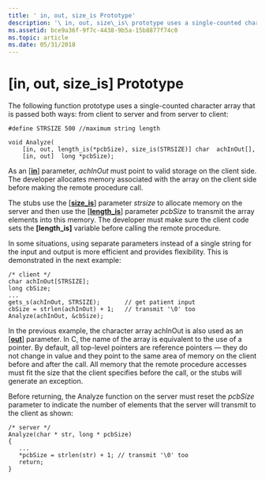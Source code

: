 ```yaml
---
title: ' in, out, size_is Prototype'
description: '\ in, out, size\_is\ prototype uses a single-counted character array that is passed from client to server and from server to client.'
ms.assetid: bce9a36f-9f7c-4438-9b5a-15b8877f74c0
ms.topic: article
ms.date: 05/31/2018
---
```


# \[in, out, size\_is\] Prototype

The following function prototype uses a single-counted character array that is passed both ways: from client to server and from server to client:

``` syntax
#define STRSIZE 500 //maximum string length

void Analyze(
    [in, out, length_is(*pcbSize), size_is(STRSIZE)] char  achInOut[],
    [in, out]  long *pcbSize);
```

As an \[[**in**](https://docs.microsoft.com/windows/desktop/Midl/in)\] parameter, *achInOut* must point to valid storage on the client side. The developer allocates memory associated with the array on the client side before making the remote procedure call.

The stubs use the \[[**size\_is**](https://docs.microsoft.com/windows/desktop/Midl/size-is)\] parameter *strsize* to allocate memory on the server and then use the \[[**length\_is**](https://docs.microsoft.com/windows/desktop/Midl/length-is)\] parameter *pcbSize* to transmit the array elements into this memory. The developer must make sure the client code sets the **\[length\_is\]** variable before calling the remote procedure.

In some situations, using separate parameters instead of a single string for the input and output is more efficient and provides flexibility. This is demonstrated in the next example:

``` syntax
/* client */ 
char achInOut[STRSIZE];
long cbSize;
...
gets_s(achInOut, STRSIZE);       // get patient input
cbSize = strlen(achInOut) + 1;   // transmit '\0' too
Analyze(achInOut, &cbSize);
```

In the previous example, the character array achInOut is also used as an \[[**out**](https://docs.microsoft.com/windows/desktop/Midl/out-idl)\] parameter. In C, the name of the array is equivalent to the use of a pointer. By default, all top-level pointers are reference pointers — they do not change in value and they point to the same area of memory on the client before and after the call. All memory that the remote procedure accesses must fit the size that the client specifies before the call, or the stubs will generate an exception.

Before returning, the Analyze function on the server must reset the *pcbSize* parameter to indicate the number of elements that the server will transmit to the client as shown:

``` syntax
/* server */ 
Analyze(char * str, long * pcbSize)
{
   ...
   *pcbSize = strlen(str) + 1; // transmit '\0' too
   return;
}
```

 

 




